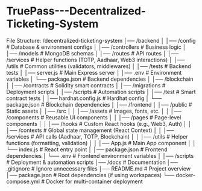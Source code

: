 # TruePass---Decentralized-Ticketing-System


File Structure:
/decentralized-ticketing-system
│── /backend
│   │── /config             # Database & environment configs
│   │── /controllers        # Business logic
│   │── /models             # MongoDB schemas
│   │── /routes             # API routes
│   │── /services           # Helper functions (TOTP, Aadhaar, Web3 interactions)
│   │── /utils              # Common utilities (validators, middlewares)
│   │── /tests              # Backend tests
│   │── server.js           # Main Express server
│   │── .env                # Environment variables
│   └── package.json        # Backend dependencies
│
│── /blockchain
│   │── /contracts          # Solidity smart contracts
│   │── /migrations         # Deployment scripts
│   │── /scripts            # Automation scripts
│   │── /test               # Smart contract tests
│   │── hardhat.config.js   # Hardhat config
│   └── package.json        # Blockchain dependencies
│
│── /frontend
│   │── /public             # Static assets
│   │── /src
│   │   │── /assets         # Images, fonts, etc.
│   │   │── /components     # Reusable UI components
│   │   │── /pages          # Page-level components
│   │   │── /hooks          # Custom React hooks (e.g., Web3, Auth)
│   │   │── /contexts       # Global state management (React Context)
│   │   │── /services       # API calls (Aadhaar, TOTP, Blockchain)
│   │   │── /utils          # Helper functions (formatting, validation)
│   │   │── App.js          # Main App component
│   │   └── index.js        # React entry point
│   │── package.json        # Frontend dependencies
│   └── .env                # Frontend environment variables
│
│── /scripts                # Deployment & automation scripts
│── /docs                   # Documentation
│── .gitignore              # Ignore unnecessary files
│── README.md               # Project overview
│── package.json            # Root dependencies (if using workspaces)
└── docker-compose.yml       # Docker for multi-container deployment
